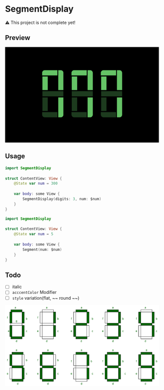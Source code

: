 # SegmentDisplay

⚠️ This project is not complete yet!

## Preview

![sample-image](imgs/sample.png)

## Usage

```Swift
import SegmentDisplay

struct ContentView: View {
    @State var num = 300

    var body: some View {
        SegmentDisplay(digits: 3, num: $num)
    }
}
```

```Swift
import SegmentDisplay

struct ContentView: View {
    @State var num = 5

    var body: some View {
        Segment(num: $num)
    }
}
```

## Todo 

- [ ] italic 
- [ ] `acccentColor` Modifier
- [ ] `style` variation(flat, ~~ round ~~)

![7-segment-display-diagram](imgs/diagram.png)
